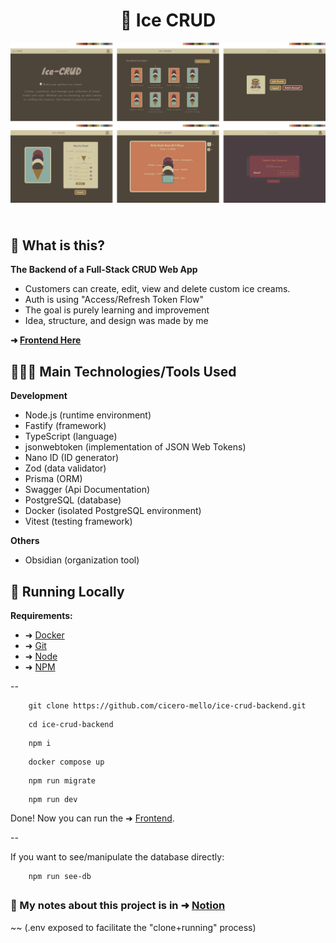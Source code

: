 <header align="center" >
    <h1> 🍦 Ice CRUD </h1>
    <img
        align="center"
        alt="IceCRUD Figma Screenshot"
        src="./public/print-for-readme.png"
        style="max-height:31.25rem;"
    />
</header>

## 🤨 What is this?

**The Backend of a Full-Stack CRUD Web App**

- Customers can create, edit, view and delete custom ice creams.
- Auth is using "Access/Refresh Token Flow"
- The goal is purely learning and improvement
- Idea, structure, and design was made by me

**➜ [Frontend Here](https://github.com/cicero-mello/ice-crud-frontend)**

## 👨🏼‍💻 Main Technologies/Tools Used

**Development**
- Node.js (runtime environment)
- Fastify (framework)
- TypeScript (language)
- jsonwebtoken (implementation of JSON Web Tokens)
- Nano ID (ID generator)
- Zod (data validator)
- Prisma (ORM)
- Swagger (Api Documentation)
- PostgreSQL (database)
- Docker (isolated PostgreSQL environment)
- Vitest (testing framework)

**Others**
- Obsidian (organization tool)

## 🚀 Running Locally

**Requirements:**
- ➜ [Docker](https://www.docker.com/)
- ➜ [Git](https://git-scm.com/)
- ➜ [Node](https://nodejs.org/en)
- ➜ [NPM](https://docs.npmjs.com/cli/v11/configuring-npm/install)

--

```shell
    git clone https://github.com/cicero-mello/ice-crud-backend.git
```
```shell
    cd ice-crud-backend
```
```shell
    npm i
```
```shell
    docker compose up
```
```shell
    npm run migrate
```
```shell
    npm run dev
```

Done! Now you can run the ➜ [Frontend](https://github.com/cicero-mello/ice-crud-frontend).

--

If you want to see/manipulate the database directly:
```shell
    npm run see-db
```

##

### 🤯 My notes about this project is in ➜ [**Notion**](https://vaulted-parade-385.notion.site/Ice-CRUD-1e533bf3f417804fa788c62406127d27)

~~ (.env exposed to facilitate the "clone+running" process)
